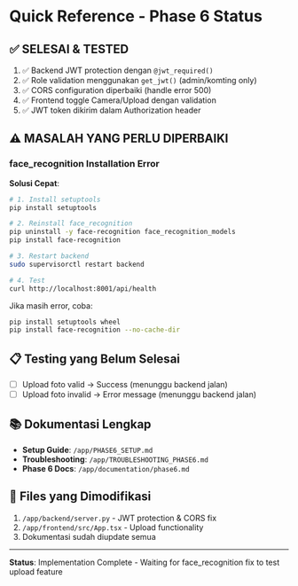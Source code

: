 # Quick Reference - Phase 6 Status

## ✅ SELESAI & TESTED
1. ✅ Backend JWT protection dengan `@jwt_required()` 
2. ✅ Role validation menggunakan `get_jwt()` (admin/komting only)
3. ✅ CORS configuration diperbaiki (handle error 500)
4. ✅ Frontend toggle Camera/Upload dengan validation
5. ✅ JWT token dikirim dalam Authorization header

## ⚠️ MASALAH YANG PERLU DIPERBAIKI

### face_recognition Installation Error
**Solusi Cepat**:
```bash
# 1. Install setuptools
pip install setuptools

# 2. Reinstall face_recognition
pip uninstall -y face-recognition face_recognition_models
pip install face-recognition

# 3. Restart backend
sudo supervisorctl restart backend

# 4. Test
curl http://localhost:8001/api/health
```

Jika masih error, coba:
```bash
pip install setuptools wheel
pip install face-recognition --no-cache-dir
```

## 📋 Testing yang Belum Selesai
- [ ] Upload foto valid → Success (menunggu backend jalan)
- [ ] Upload foto invalid → Error message (menunggu backend jalan)

## 📚 Dokumentasi Lengkap
- **Setup Guide**: `/app/PHASE6_SETUP.md`
- **Troubleshooting**: `/app/TROUBLESHOOTING_PHASE6.md`
- **Phase 6 Docs**: `/app/documentation/phase6.md`

## 🔧 Files yang Dimodifikasi
1. `/app/backend/server.py` - JWT protection & CORS fix
2. `/app/frontend/src/App.tsx` - Upload functionality
3. Dokumentasi sudah diupdate semua

---
**Status**: Implementation Complete - Waiting for face_recognition fix to test upload feature
